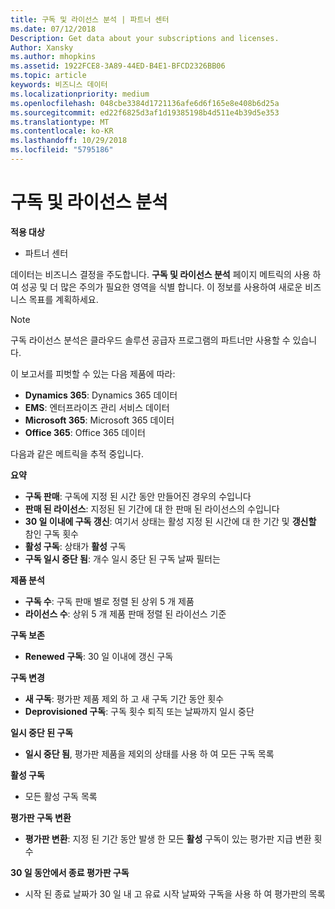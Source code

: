 ```yaml
---
title: 구독 및 라이선스 분석 | 파트너 센터
ms.date: 07/12/2018
Description: Get data about your subscriptions and licenses.
Author: Xansky
ms.author: mhopkins
ms.assetid: 1922FCE8-3A89-44ED-B4E1-BFCD2326BB06
ms.topic: article
keywords: 비즈니스 데이터
ms.localizationpriority: medium
ms.openlocfilehash: 048cbe3384d1721136afe6d6f165e8e408b6d25a
ms.sourcegitcommit: ed22f6825d3af1d19385198b4d511e4b39d5e353
ms.translationtype: MT
ms.contentlocale: ko-KR
ms.lasthandoff: 10/29/2018
ms.locfileid: "5795186"
---
```

# <a name="analyze-subscriptions-and-licenses"></a>구독 및 라이선스 분석 

**적용 대상**

- 파트너 센터

데이터는 비즈니스 결정을 주도합니다. **구독 및 라이선스 분석** 페이지 메트릭의 사용 하 여 성공 및 더 많은 주의가 필요한 영역을 식별 합니다. 이 정보를 사용하여 새로운 비즈니스 목표를 계획하세요.

> [!NOTE]
> 구독 라이선스 분석은 클라우드 솔루션 공급자 프로그램의 파트너만 사용할 수 있습니다.


이 보고서를 피벗할 수 있는 다음 제품에 따라:

 - **Dynamics 365**: Dynamics 365 데이터  
 - **EMS**: 엔터프라이즈 관리 서비스 데이터  
 - **Microsoft 365**: Microsoft 365 데이터  
 - **Office 365**: Office 365 데이터  


다음과 같은 메트릭을 추적 중입니다.

**요약**  
 - **구독 판매**: 구독에 지정 된 시간 동안 만들어진 경우의 수입니다  
 - **판매 된 라이선스**: 지정된 된 기간에 대 한 판매 된 라이선스의 수입니다   
 - **30 일 이내에 구독 갱신**: 여기서 상태는 활성 지정 된 시간에 대 한 기간 및 **갱신할** 참인 구독 횟수
 - **활성 구독**: 상태가 **활성** 구독  
 - **구독 일시 중단 됨**: 개수 일시 중단 된 구독 날짜 필터는  

**제품 분석**  
 - **구독 수**: 구독 판매 별로 정렬 된 상위 5 개 제품  
 - **라이선스 수**: 상위 5 개 제품 판매 정렬 된 라이선스 기준

**구독 보존**
 - **Renewed 구독**: 30 일 이내에 갱신 구독  

**구독 변경**  
 - **새 구독**: 평가판 제품 제외 하 고 새 구독 기간 동안 횟수  
 - **Deprovisioned 구독**: 구독 횟수 퇴직 또는 날짜까지 일시 중단  

**일시 중단 된 구독**  
 - **일시 중단 됨**, 평가판 제품을 제외의 상태를 사용 하 여 모든 구독 목록  
  
**활성 구독**
 - 모든 활성 구독 목록  

**평가판 구독 변환**  
 - **평가판 변환**: 지정 된 기간 동안 발생 한 모든 **활성** 구독이 있는 평가판 지급 변환 횟수  

**30 일 동안에서 종료 평가판 구독**  
 - 시작 된 종료 날짜가 30 일 내 고 유료 시작 날짜와 구독을 사용 하 여 평가판의 목록  

  